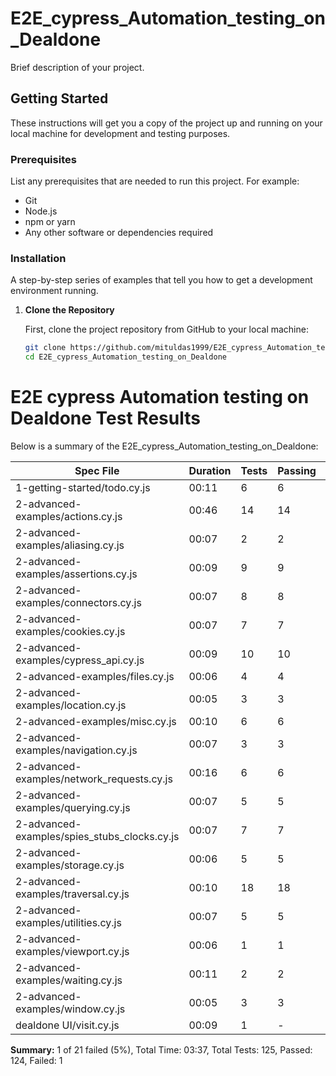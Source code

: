 # E2E_cypress_Automation_testing_on_Dealdone

Brief description of your project.

## Getting Started

These instructions will get you a copy of the project up and running on your local machine for development and testing purposes.

### Prerequisites

List any prerequisites that are needed to run this project. For example:

- Git
- Node.js
- npm or yarn
- Any other software or dependencies required

### Installation

A step-by-step series of examples that tell you how to get a development environment running.

1. **Clone the Repository**

   First, clone the project repository from GitHub to your local machine:

   ```bash
   git clone https://github.com/mituldas1999/E2E_cypress_Automation_testing_on_Dealdone
   cd E2E_cypress_Automation_testing_on_Dealdone


# E2E cypress Automation testing on Dealdone Test Results

Below is a summary of the E2E_cypress_Automation_testing_on_Dealdone:

| Spec File                                     | Duration | Tests | Passing | Failing | Pending | Skipped |
|-----------------------------------------------|----------|-------|---------|---------|---------|---------|
| 1-getting-started/todo.cy.js                  | 00:11    | 6     | 6       | -       | -       | -       |
| 2-advanced-examples/actions.cy.js             | 00:46    | 14    | 14      | -       | -       | -       |
| 2-advanced-examples/aliasing.cy.js            | 00:07    | 2     | 2       | -       | -       | -       |
| 2-advanced-examples/assertions.cy.js          | 00:09    | 9     | 9       | -       | -       | -       |
| 2-advanced-examples/connectors.cy.js          | 00:07    | 8     | 8       | -       | -       | -       |
| 2-advanced-examples/cookies.cy.js             | 00:07    | 7     | 7       | -       | -       | -       |
| 2-advanced-examples/cypress_api.cy.js         | 00:09    | 10    | 10      | -       | -       | -       |
| 2-advanced-examples/files.cy.js               | 00:06    | 4     | 4       | -       | -       | -       |
| 2-advanced-examples/location.cy.js            | 00:05    | 3     | 3       | -       | -       | -       |
| 2-advanced-examples/misc.cy.js                | 00:10    | 6     | 6       | -       | -       | -       |
| 2-advanced-examples/navigation.cy.js          | 00:07    | 3     | 3       | -       | -       | -       |
| 2-advanced-examples/network_requests.cy.js    | 00:16    | 6     | 6       | -       | -       | -       |
| 2-advanced-examples/querying.cy.js            | 00:07    | 5     | 5       | -       | -       | -       |
| 2-advanced-examples/spies_stubs_clocks.cy.js  | 00:07    | 7     | 7       | -       | -       | -       |
| 2-advanced-examples/storage.cy.js             | 00:06    | 5     | 5       | -       | -       | -       |
| 2-advanced-examples/traversal.cy.js           | 00:10    | 18    | 18      | -       | -       | -       |
| 2-advanced-examples/utilities.cy.js           | 00:07    | 5     | 5       | -       | -       | -       |
| 2-advanced-examples/viewport.cy.js            | 00:06    | 1     | 1       | -       | -       | -       |
| 2-advanced-examples/waiting.cy.js             | 00:11    | 2     | 2       | -       | -       | -       |
| 2-advanced-examples/window.cy.js              | 00:05    | 3     | 3       | -       | -       | -       |
| dealdone UI/visit.cy.js                       | 00:09    | 1     | -       | 1       | -       | -       |

**Summary:** 1 of 21 failed (5%), Total Time: 03:37, Total Tests: 125, Passed: 124, Failed: 1
